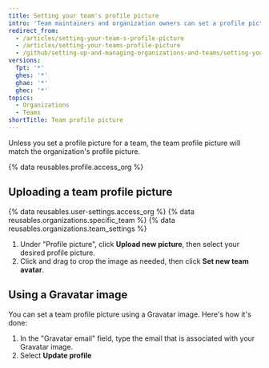 ```yaml
---
title: Setting your team's profile picture
intro: 'Team maintainers and organization owners can set a profile picture for a team, which is displayed on the team''s page.'
redirect_from:
  - /articles/setting-your-team-s-profile-picture
  - /articles/setting-your-teams-profile-picture
  - /github/setting-up-and-managing-organizations-and-teams/setting-your-teams-profile-picture
versions:
  fpt: '*'
  ghes: '*'
  ghae: '*'
  ghec: '*'
topics:
  - Organizations
  - Teams
shortTitle: Team profile picture
---
```

Unless you set a profile picture for a team, the team profile picture will match the organization's profile picture.

{% data reusables.profile.access_org %}

## Uploading a team profile picture

{% data reusables.user-settings.access_org %}
{% data reusables.organizations.specific_team %}
{% data reusables.organizations.team_settings %}
1. Under "Profile picture", click **Upload new picture**, then select your desired profile picture.
1. Click and drag to crop the image as needed, then click **Set new team avatar**.

## Using a Gravatar image

You can set a team profile picture using a Gravatar image. Here's how it's done:
1. In the "Gravatar email" field, type the email that is associated with your Gravatar image.
1. Select **Update profile**
